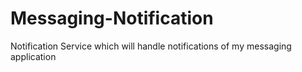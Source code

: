 # Messaging-Notification

Notification Service which will handle notifications of my messaging application
